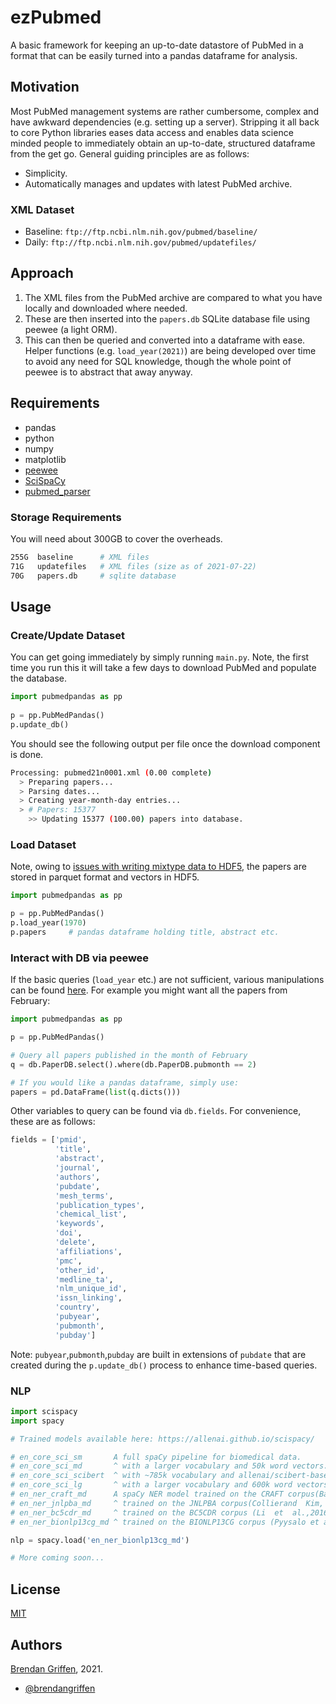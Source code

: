 
# ezPubmed

A basic framework for keeping an up-to-date datastore of PubMed in a format that can be easily turned into a pandas dataframe for analysis.

## Motivation

Most PubMed management systems are rather cumbersome, complex and have awkward dependencies (e.g. setting up a server). Stripping it all back to core Python libraries eases data access and enables data science minded people to immediately obtain an up-to-date, structured dataframe from the get go. General guiding principles are as follows:

- Simplicity.
- Automatically manages and updates with latest PubMed archive.

### XML Dataset

- Baseline: `ftp://ftp.ncbi.nlm.nih.gov/pubmed/baseline/`
- Daily: `ftp://ftp.ncbi.nlm.nih.gov/pubmed/updatefiles/`

## Approach

1. The XML files from the PubMed archive are compared to what you have locally and downloaded where needed.
2. These are then inserted into the `papers.db` SQLite database file using peewee (a light ORM).
3. This can then be queried and converted into a dataframe with ease. Helper functions (e.g. `load_year(2021)`) are being developed over time to avoid any need for SQL knowledge, though the whole point of peewee is to abstract that away anyway.

## Requirements

- pandas
- python
- numpy
- matplotlib
- [peewee](https://github.com/coleifer/peewee)
- [SciSpaCy](https://allenai.github.io/scispacy/)
- [pubmed_parser](https://github.com/titipata/pubmed_parser)

### Storage Requirements

You will need about 300GB to cover the overheads. 

```bash
255G  baseline      # XML files
71G   updatefiles   # XML files (size as of 2021-07-22)
70G   papers.db     # sqlite database
```

## Usage

### Create/Update Dataset

You can get going immediately by simply running `main.py`. Note, the first time you run this it will take a few days to download PubMed and populate the database.

```python
import pubmedpandas as pp
  
p = pp.PubMedPandas()
p.update_db()

```

You should see the following output per file once the download component is done.

```bash
Processing: pubmed21n0001.xml (0.00 complete)
  > Preparing papers...
  > Parsing dates...
  > Creating year-month-day entries...
  > # Papers: 15377
    >> Updating 15377 (100.00) papers into database.
```

### Load Dataset

Note, owing to [issues with writing mixtype data to HDF5](https://stackoverflow.com/questions/57078803/overflowerror-while-saving-large-pandas-df-to-hdf), the papers are stored in parquet format and vectors in HDF5.

```python
import pubmedpandas as pp

p = pp.PubMedPandas()
p.load_year(1970)
p.papers     # pandas dataframe holding title, abstract etc.
```

### Interact with DB via peewee

If the basic queries (`load_year` etc.) are not sufficient, various manipulations can be found [here](https://docs.peewee-orm.com/en/latest/peewee/querying.html#filtering-records). For example you might want all the papers from February:

```python
import pubmedpandas as pp

p = pp.PubMedPandas()

# Query all papers published in the month of February
q = db.PaperDB.select().where(db.PaperDB.pubmonth == 2) 

# If you would like a pandas dataframe, simply use:
papers = pd.DataFrame(list(q.dicts()))

```

Other variables to query can be found via `db.fields`. For convenience, these are as follows:

```python
fields = ['pmid',
          'title', 
          'abstract', 
          'journal', 
          'authors', 
          'pubdate', 
          'mesh_terms',
          'publication_types', 
          'chemical_list', 
          'keywords', 
          'doi', 
          'delete',
          'affiliations', 
          'pmc', 
          'other_id', 
          'medline_ta', 
          'nlm_unique_id',
          'issn_linking', 
          'country', 
          'pubyear', 
          'pubmonth',
          'pubday']
```

Note: `pubyear`,`pubmonth`,`pubday` are built in extensions of `pubdate` that are created during the `p.update_db()` process to enhance time-based queries.

### NLP

```python
import scispacy
import spacy

# Trained models available here: https://allenai.github.io/scispacy/

# en_core_sci_sm       A full spaCy pipeline for biomedical data.
# en_core_sci_md       ^ with a larger vocabulary and 50k word vectors.
# en_core_sci_scibert  ^ with ~785k vocabulary and allenai/scibert-base as the transformer model.
# en_core_sci_lg       ^ with a larger vocabulary and 600k word vectors.
# en_ner_craft_md      A spaCy NER model trained on the CRAFT corpus(Bada et al., 2011).
# en_ner_jnlpba_md     ^ trained on the JNLPBA corpus(Collierand  Kim,  2004).
# en_ner_bc5cdr_md     ^ trained on the BC5CDR corpus (Li  et  al.,2016).
# en_ner_bionlp13cg_md ^ trained on the BIONLP13CG corpus (Pyysalo et al., 2015).

nlp = spacy.load('en_ner_bionlp13cg_md')

# More coming soon...

```


## License

[MIT](https://choosealicense.com/licenses/mit/)

## Authors

[Brendan Griffen](https://www.brendangriffen.com/), 2021.
-  [@brendangriffen](https://www.twitter.com/bgriffen)
